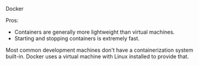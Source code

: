 Docker

Pros:
 * Containers are generally more lightweight than virtual machines.
 * Starting and stopping containers is extremely fast. 

Most common development machines don't have a containerization system built-in. 
Docker uses a virtual machine with Linux installed to provide that.

